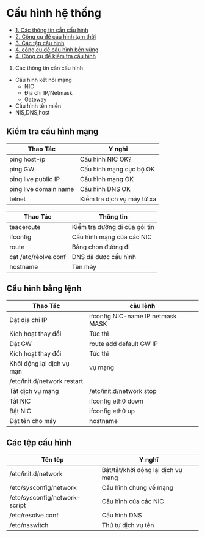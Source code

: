 # Cấu hình hệ thống
- [1. Các thông tin cần cấu hình](#a)
- [2. Công cụ để cáu hình tạm thời ](#b)
- [3. Các tệp cấu hình](#c)
- [4. công cụ để cấu hình bền vững](#d)
- [4. Công cụ để kiểm tra cấu hình](#e)

<a name="a"></a>
1. Các thông tin cần cấu hình

- Cấu hình kết nối mạng
    - NIC
    - Địa chỉ IP/Netmask
    - Gateway
- Cấu hình tên miền
- NIS,DNS,host
 
## Kiểm tra cấu hình mạng

|Thao Tác|Y nghĩ|
|---|--|
|ping host-ip|Cấu hình NIC OK?|
|ping GW|Cấu hình mạng cục bộ OK|
|ping live public IP|Cấu hình mạng OK|
|ping live domain name|Cấu hình DNS OK|
|telnet|Kiểm tra dịch vụ máy từ xa|

|Thao Tác|Thông tin|
|---|--|
|teaceroute|Kiểm tra đường đi của gói tin|
|ifconfig|Cấu hình mạng của các NIC|
|route|Bảng chon đường đi|
|cat /etc/réolve.conf|DNS đã được cấu hình|
|hostname|Tên máy|

## Cấu hình bằng lệnh
|Thao Tác|câu lệnh|
|---|--|
|Dặt địa chỉ IP|ifconfig NIC-name IP netmask MASK|
|Kích hoạt thay đổi|Tức thì|
|Đặt GW|route add default GW IP|
|Kích hoạt thay đổi|Tức thì|
|Khởi động lại dịch vụ mạn|vụ mạng
/etc/init.d/network restart|
|Tắt dịch vụ mạng|/etc/init.d/network stop
|Tắt NIC|ifconfig eth0 down|
|Bật NIC|ifconfig eth0 up|
|Đặt tên cho máy|hostname|

## Các tệp cấu hình

|Tên têp|Y nghĩ|
|---|--|
|/etc/init.d/network|Bật/tắt/khởi động lại dịch vụ mạng|
|/etc/sysconfig/network|Cấu hình chung về mạng|
|/etc/sysconfig/network-script|Cấu hình của các NIC|
|/etc/resolve.conf|Cấu hình DNS|
|/etc/nsswitch|Thứ tự dịch vụ tên|
